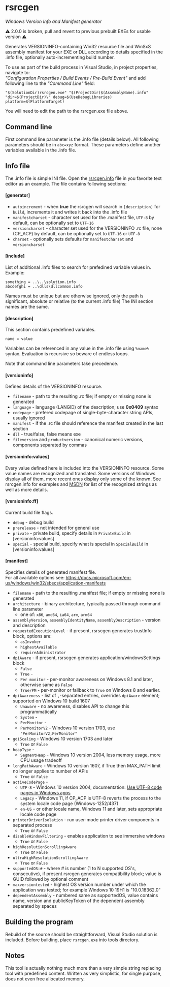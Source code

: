 # rsrcgen
*Windows Version Info and Manifest generator*

:warning: 2.0.0 is broken, pull and revert to previous prebuilt EXEs for usable version :warning:

Generates VERSIONINFO-containing Win32 resource file and WinSxS assembly manifest for your EXE or DLL according to details specified in the .info file, optionally auto-incrementing build number.

To use as part of the build process in Visual Studio, in project properties, navigate to:  
*"Configuration Properties / Build Events / Pre-Build Event"* and add following line to the *"Command Line"* field:

    "$(SolutionDir)rsrcgen.exe" "$(ProjectDir)$(AssemblyName).info" "dir=$(ProjectDir)\" debug=$(UseDebugLibraries) platform=$(PlatformTarget)

You will need to edit the path to the rsrcgen.exe file above.

## Command line
First command line parameter is the .info file (details below). All following parameters should be in ``abc=xyz`` format. These parameters define another variables available in the .info file.

## Info file
The .info file is simple INI file. Open the [rsrcgen.info](rsrcgen.info) file in you favorite text editor as an example. The file contains following sections:

#### [generator]
* ``autoincrement`` - when **true** the rsrcgen will search in ``[description]`` for ``build``, increments it and writes it back into the .info file
* ``manifestcharset`` - character set used for the .manifest file, ``UTF-8`` by default, can be optionally set to ``UTF-16``
* ``versioncharset`` - character set used for the VERSIONINFO .rc file, none (CP_ACP) by default, can be optionally set to ``UTF-16`` or ``UTF-8``
* ``charset`` - optionally sets defaults for ``manifestcharset`` and ``versioncharset`` 

#### [include]
List of additional .info files to search for prefedined variable values in. Example:

    something = ..\..\solution.info
    abcdefghi = ..\dlls\dllcommon.info

Names must be unique but are otherwise ignored, only the path is significant, absolute or relative (to the current .info file)
The INI section names are the same.

#### [description]
This section contains predefined variables.

    name = value

Variables can be referenced in any value in the .info file using ``%name%`` syntax. Evaluation is recursive so beware of endless loops.

Note that command line parameters take precedence.

#### [versioninfo]
Defines details of the VERSIONINFO resource.
* ``filename`` - path to the resulting .rc file; if empty or missing none is generated
* ``language`` - language (LANGID) of the description; use **0x0409** syntax
* ``codepage`` - prefered codepage of single-byte-character string APIs, usually ignored
* ``manifest`` - if the .rc file should reference the manifest created in the last section
* ``dll`` - true/false, false means exe
* ``fileversion`` and ``productversion`` - canonical numeric versions, components separated by commas

#### [versioninfo:values]
Every value defined here is included into the VERSIONINFO resource. Some value names are recognized and translated. Some versions of Windows display all of them, more recent ones display only some of the known. See rsrcgen.info for examples and [MSDN](https://msdn.microsoft.com/en-us/library/windows/desktop/aa381058(v=vs.85).aspx) for list of the recognized strings as well as more details.

#### [versioninfo:ff]
Current build file flags.
* ``debug`` - debug build
* ``prerelease`` - not intended for general use
* ``private`` - private build, specify details in ``PrivateBuild`` in [versioninfo:values]
* ``special`` - special build, specify what is special in ``SpecialBuild`` in [versioninfo:values]

#### [manifest]
Specifies details of generated manifest file.  
For all available options see: https://docs.microsoft.com/en-us/windows/win32/sbscs/application-manifests

* ``filename`` - path to the resulting .manifest file; if empty or missing none is generated
* ``architecture`` - binary architecture, typically passed through command line parameter
  * one of: ``x86``, ``amd64``, ``ia64``, ``arm``, ``arm64``
* ``assemblyVersion``, ``assemblyIdentityName``, ``assemblyDescription`` - version and description
* ``requestedExecutionLevel`` - if present, rsrscgen generates trustInfo block, options are:
  * ``asInvoker``
  * ``highestAvailable`` 
  * ``requireAdministrator``
* ``dpiAware`` - if present, rsrscgen generates application/windowsSettings block
  * ``False``
  * ``True`` - 
  * ``Per monitor`` - per-monitor awareness on Windows 8.1 and later, otherwise same as ``False``
  * ``True/PM`` - per-monitor or fallback to ``True`` on Windows 8 and earlier.
* ``dpiAwareness`` - list of `,`-separated entries, overrides ``dpiAware`` element; supported on Windows 10 build 1607
  * ``Unaware`` - no awareness, disables API to change this programmatically
  * ``System`` -
  * ``PerMonitor`` - 
  * ``PerMonitorV2`` - Windows 10 version 1703, use ``"PerMonitorV2,PerMonitor"``
* ``gdiScaling`` - Windows 10 version 1703 and later
  * ``True`` or ``False``
* ``heapType`` - 
  * ``SegmentHeap`` - Windows 10 version 2004, less memory usage, more CPU usage tradeoff
* ``longPathAware`` - Windows 10 version 1607, if True then MAX_PATH limit no longer applies to number of APIs
  * ``True`` or ``False``
* ``activeCodePage`` - 
  * ``UTF-8`` - Windows 10 version 2004, documentation: [Use UTF-8 code pages in Windows apps](https://docs.microsoft.com/en-us/windows/apps/design/globalizing/use-utf8-code-page)
  * ``Legacy`` - Windows 11, if CP_ACP is UTF-8 reverts the process to the system locale code page (Windows-1252/437)
  * ``en-US`` - or other locale name, Windows 11 and later, sets appropriate locale code page
* ``printerDriverIsolation`` - run user-mode printer driver components in separated process
  * ``True`` or ``False``
* ``disableWindowFiltering`` - enables application to see immersive windows
  * ``True`` or ``False``
* ``highResolutionScrollingAware``
  * ``True`` or ``False``
* ``ultraHighResolutionScrollingAware``
  * ``True`` or ``False``
* ``supportedOS:#`` - where # is number (1 to N supported OS's, consecutive), if present rsrcgen generates compatibility block; value is GUID followed by optional comment
* ``maxversiontested`` - highest OS version number under which the application was tested; for example Windows 10 19H1 is "10.0.18362.0"
* ``dependentAssembly`` - numbered same as supportedOS, value contains name, version and publicKeyToken of the dependent assembly separated by spaces

## Building the program
Rebuild of the source should be straightforward, Visual Studio solution is included. Before building, place ``rsrcgen.exe`` into tools directory.

## Notes
This tool is actually nothing much more than a very simple string replacing tool with predefined content. Written as very simplistic, for single purpose, does not even free allocated memory.
